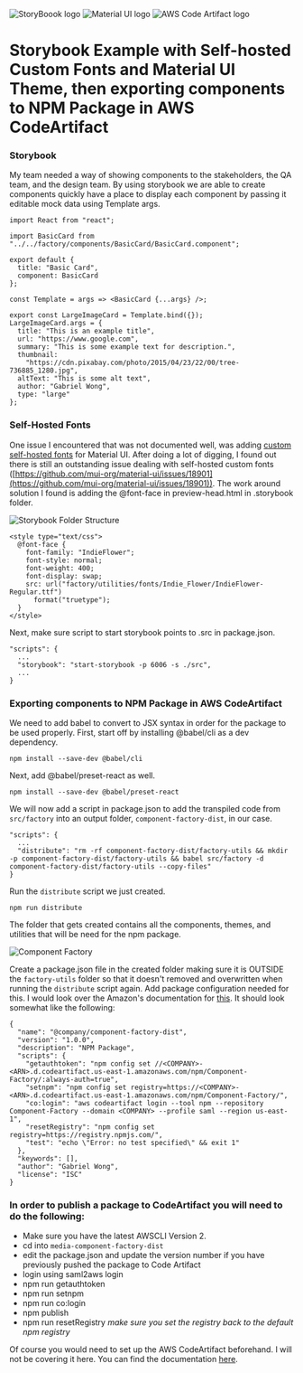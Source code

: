 ![StoryBoook logo](/readme-images/storybook.png)
![Material UI logo](/readme-images/material-ui.png)
![AWS Code Artifact logo](/readme-images/aws-codeartifact.png)

# Storybook Example with Self-hosted Custom Fonts and Material UI Theme, then exporting components to NPM Package in AWS CodeArtifact

### Storybook

My team needed a way of showing components to the stakeholders, the QA team, and the design team. By using storybook we are able to create components quickly have a place to display each component by passing it editable mock data using Template args.

```
import React from "react";

import BasicCard from "../../factory/components/BasicCard/BasicCard.component";

export default {
  title: "Basic Card",
  component: BasicCard
};

const Template = args => <BasicCard {...args} />;

export const LargeImageCard = Template.bind({});
LargeImageCard.args = {
  title: "This is an example title",
  url: "https://www.google.com",
  summary: "This is some example text for description.",
  thumbnail:
    "https://cdn.pixabay.com/photo/2015/04/23/22/00/tree-736885_1280.jpg",
  altText: "This is some alt text",
  author: "Gabriel Wong",
  type: "large"
};
```

### Self-Hosted Fonts

One issue I encountered that was not documented well, was adding [custom self-hosted fonts](https://material-ui.com/customization/typography/#self-hosted-fonts) for Material UI. After doing a lot of digging, I found out there is still an outstanding issue dealing with self-hosted custom fonts ([https://github.com/mui-org/material-ui/issues/18901](https://github.com/mui-org/material-ui/issues/18901)). The work around solution I found is adding the @font-face in preview-head.html in .storybook folder.

![Storybook Folder Structure](/readme-images/storybook-structure.png)

```
<style type="text/css">
  @font-face {
    font-family: "IndieFlower";
    font-style: normal;
    font-weight: 400;
    font-display: swap;
    src: url("factory/utilities/fonts/Indie_Flower/IndieFlower-Regular.ttf")
      format("truetype");
  }
</style>
```

Next, make sure script to start storybook points to .src in package.json.

```
"scripts": {
  ...
  "storybook": "start-storybook -p 6006 -s ./src",
  ...
}
```

### Exporting components to NPM Package in AWS CodeArtifact

We need to add babel to convert to JSX syntax in order for the package to be used properly.
First, start off by installing @babel/cli as a dev dependency.

```
npm install --save-dev @babel/cli
```

Next, add @babel/preset-react as well.

```
npm install --save-dev @babel/preset-react
```

We will now add a script in package.json to add the transpiled code from `src/factory` into an output folder, `component-factory-dist`, in our case.

```
"scripts": {
  ...
  "distribute": "rm -rf component-factory-dist/factory-utils && mkdir -p component-factory-dist/factory-utils && babel src/factory -d component-factory-dist/factory-utils --copy-files"
}
```

Run the `distribute` script we just created.

```
npm run distribute
```

The folder that gets created contains all the components, themes, and utilities that will be need for the npm package.

![Component Factory](/readme-images/factory.png)

Create a package.json file in the created folder making sure it is OUTSIDE the `factory-utils` folder so that it doesn't removed and overwritten when running the `distribute` script again. Add package configuration needed for this. I would look over the Amazon's documentation for [this](https://aws.amazon.com/blogs/devops/publishing-private-npm-packages-aws-codeartifact/). It should look somewhat like the following:

```
{
  "name": "@company/component-factory-dist",
  "version": "1.0.0",
  "description": "NPM Package",
  "scripts": {
    "getauthtoken": "npm config set //<COMPANY>-<ARN>.d.codeartifact.us-east-1.amazonaws.com/npm/Component-Factory/:always-auth=true",
    "setnpm": "npm config set registry=https://<COMPANY>-<ARN>.d.codeartifact.us-east-1.amazonaws.com/npm/Component-Factory/",
    "co:login": "aws codeartifact login --tool npm --repository Component-Factory --domain <COMPANY> --profile saml --region us-east-1",
    "resetRegistry": "npm config set registry=https://registry.npmjs.com/",
    "test": "echo \"Error: no test specified\" && exit 1"
  },
  "keywords": [],
  "author": "Gabriel Wong",
  "license": "ISC"
}
```

### In order to publish a package to CodeArtifact you will need to do the following:

- Make sure you have the latest AWSCLI Version 2.
- cd into `media-component-factory-dist`
- edit the package.json and update the version number if you have previously pushed the package to Code Artifact
- login using saml2aws login
- npm run getauthtoken
- npm run setnpm
- npm run co:login
- npm publish
- npm run resetRegistry _make sure you set the registry back to the default npm registry_

Of course you would need to set up the AWS CodeArtifact beforehand. I will not be covering it here. You can find the documentation [here](https://aws.amazon.com/blogs/devops/integrating-aws-codeartifact-package-mgmt-flow/).
